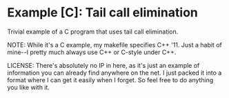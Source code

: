 # Example [C]: Tail call elimination

Trivial example of a C program that uses tail call elimination.

NOTE: While it's a C example, my makefile specifies C++ '11.  Just a
habit of mine--I pretty much always use C++ or C-style under C++.

LICENSE: There's absolutely no IP in here, as it's just an example of
information you can already find anywhere on the net.  I just packed
it into a format where I can get it easily when I forget.  So feel free
to do anything you like with it.

